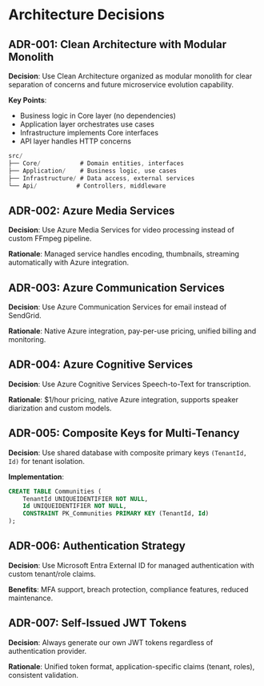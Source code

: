 # Architecture Decisions

## ADR-001: Clean Architecture with Modular Monolith

**Decision**: Use Clean Architecture organized as modular monolith for clear separation of concerns and future microservice evolution capability.

**Key Points**:
- Business logic in Core layer (no dependencies)
- Application layer orchestrates use cases  
- Infrastructure implements Core interfaces
- API layer handles HTTP concerns

```csharp
src/
├── Core/           # Domain entities, interfaces
├── Application/    # Business logic, use cases  
├── Infrastructure/ # Data access, external services
└── Api/           # Controllers, middleware
```

## ADR-002: Azure Media Services

**Decision**: Use Azure Media Services for video processing instead of custom FFmpeg pipeline.

**Rationale**: Managed service handles encoding, thumbnails, streaming automatically with Azure integration.

## ADR-003: Azure Communication Services

**Decision**: Use Azure Communication Services for email instead of SendGrid.

**Rationale**: Native Azure integration, pay-per-use pricing, unified billing and monitoring.

## ADR-004: Azure Cognitive Services

**Decision**: Use Azure Cognitive Services Speech-to-Text for transcription.

**Rationale**: $1/hour pricing, native Azure integration, supports speaker diarization and custom models.

## ADR-005: Composite Keys for Multi-Tenancy

**Decision**: Use shared database with composite primary keys `(TenantId, Id)` for tenant isolation.

**Implementation**:
```sql
CREATE TABLE Communities (
    TenantId UNIQUEIDENTIFIER NOT NULL,
    Id UNIQUEIDENTIFIER NOT NULL,
    CONSTRAINT PK_Communities PRIMARY KEY (TenantId, Id)
);
```

## ADR-006: Authentication Strategy

**Decision**: Use Microsoft Entra External ID for managed authentication with custom tenant/role claims.

**Benefits**: MFA support, breach protection, compliance features, reduced maintenance.

## ADR-007: Self-Issued JWT Tokens

**Decision**: Always generate our own JWT tokens regardless of authentication provider.

**Rationale**: Unified token format, application-specific claims (tenant, roles), consistent validation.

